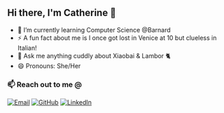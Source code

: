 ## Hi there, I'm Catherine 👋

- 🌱 I’m currently learning Computer Science @Barnard
- ⚡ A fun fact about me is I once got lost in Venice at 10 but clueless in Italian!
- 💬 Ask me anything cuddly about Xiaobai & Lambor 🐈
- 😄 Pronouns: She/Her
  
### 📫 Reach out to me @
  [![Email](https://img.shields.io/badge/Email-D14836?style=for-the-badge&logo=gmail&logoColor=white)](mailto:cathzzr2@gmail.com)
  [![GitHub](https://img.shields.io/badge/GitHub-181717?style=for-the-badge&logo=github&logoColor=white)](https://github.com/cathzzr2)
  [![LinkedIn](https://img.shields.io/badge/LinkedIn-0077B5?style=for-the-badge&logo=linkedin&logoColor=white)](https://linkedin.com/in/cathzzr2)


